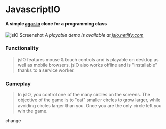 # JavascriptIO
#### A simple [agar.io](https://agar.io) clone for a programming class

![jsIO Screenshot](https://i.imgur.com/DgasFIW.png)
*A playable demo is available at [jsio.netlify.com](jsio.netlify.com)*

### Functionality
>jsIO features mouse & touch controls and is playable on desktop as well as mobile browsers. jsIO also works offline and is "installable" thanks to a service worker.

### Gameplay
>In jsIO, you control one of the many circles on the screens. The objective of the game is to "eat" smaller circles to grow larger, while avoiding circles larger than you. Once you are the only circle left you win the game.

change